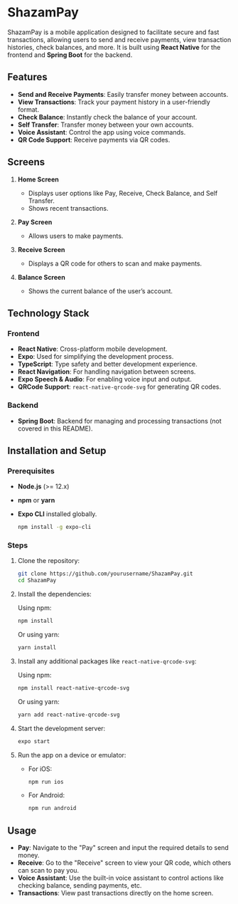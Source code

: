 # ShazamPay

ShazamPay is a mobile application designed to facilitate secure and fast transactions, allowing users to send and receive payments, view transaction histories, check balances, and more. It is built using **React Native** for the frontend and **Spring Boot** for the backend.

## Features

- **Send and Receive Payments**: Easily transfer money between accounts.
- **View Transactions**: Track your payment history in a user-friendly format.
- **Check Balance**: Instantly check the balance of your account.
- **Self Transfer**: Transfer money between your own accounts.
- **Voice Assistant**: Control the app using voice commands.
- **QR Code Support**: Receive payments via QR codes.

## Screens

1. **Home Screen**
   - Displays user options like Pay, Receive, Check Balance, and Self Transfer.
   - Shows recent transactions.
   
2. **Pay Screen**
   - Allows users to make payments.

3. **Receive Screen**
   - Displays a QR code for others to scan and make payments.

4. **Balance Screen**
   - Shows the current balance of the user’s account.

## Technology Stack

### Frontend

- **React Native**: Cross-platform mobile development.
- **Expo**: Used for simplifying the development process.
- **TypeScript**: Type safety and better development experience.
- **React Navigation**: For handling navigation between screens.
- **Expo Speech & Audio**: For enabling voice input and output.
- **QRCode Support**: `react-native-qrcode-svg` for generating QR codes.

### Backend

- **Spring Boot**: Backend for managing and processing transactions (not covered in this README).

## Installation and Setup

### Prerequisites

- **Node.js** (>= 12.x)
- **npm** or **yarn**
- **Expo CLI** installed globally.
  
  ```bash
  npm install -g expo-cli
  ```

### Steps

1. Clone the repository:

   ```bash
   git clone https://github.com/yourusername/ShazamPay.git
   cd ShazamPay
   ```

2. Install the dependencies:

   Using npm:
   ```bash
   npm install
   ```

   Or using yarn:
   ```bash
   yarn install
   ```

3. Install any additional packages like `react-native-qrcode-svg`:

   Using npm:
   ```bash
   npm install react-native-qrcode-svg
   ```

   Or using yarn:
   ```bash
   yarn add react-native-qrcode-svg
   ```

4. Start the development server:

   ```bash
   expo start
   ```

5. Run the app on a device or emulator:

   - For iOS:
     ```bash
     npm run ios
     ```
   - For Android:
     ```bash
     npm run android
     ```

## Usage

- **Pay**: Navigate to the "Pay" screen and input the required details to send money.
- **Receive**: Go to the "Receive" screen to view your QR code, which others can scan to pay you.
- **Voice Assistant**: Use the built-in voice assistant to control actions like checking balance, sending payments, etc.
- **Transactions**: View past transactions directly on the home screen.
